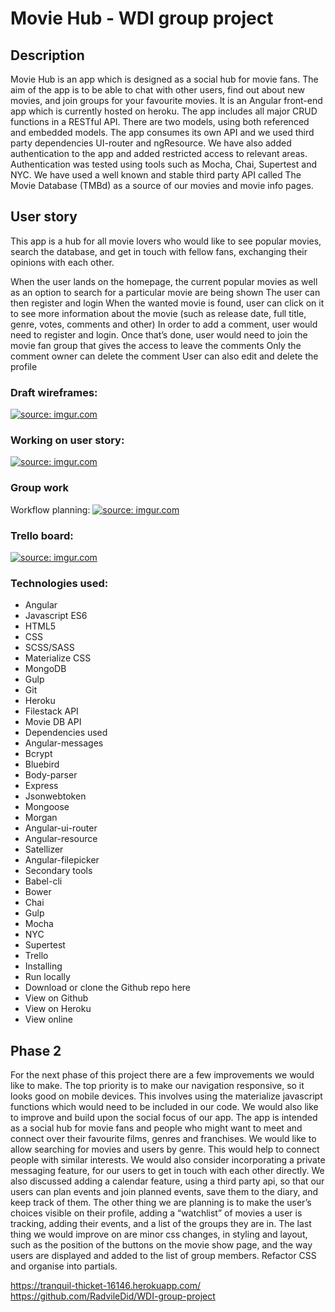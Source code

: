 
# Movie Hub - WDI group project

## Description

Movie Hub is an app which is designed as a social hub for movie fans. The aim of the app is to be able to chat with other users, find out about new movies, and join groups for your favourite movies.
It is an Angular front-end app which is currently hosted on heroku.
The app includes all major CRUD functions in a RESTful API. There are two models, using both referenced and embedded models. The app consumes its own API and we used third party dependencies UI-router and ngResource. We have also added authentication to the app and added restricted access to relevant areas. Authentication was tested using tools such as Mocha, Chai, Supertest and NYC. We have used a well known and stable third party API called The Movie Database (TMBd) as a source of our movies and movie info pages.

## User story

This app is a hub for all movie lovers who would like to see popular movies, search the database, and get in touch with fellow fans, exchanging their opinions with each other.

When the user lands on the homepage, the current popular movies as well as an option to search for a particular movie are being shown
The user can then register and login
When the wanted movie is found, user can click on it to see more information about the movie (such as release date, full title, genre, votes, comments and other)
In order to add a comment, user would need to register and login. Once that’s done, user would need to join the movie fan group that gives the access to leave the comments
Only the comment owner can delete the comment
User can also edit and delete the profile

### Draft wireframes:
<a href="https://imgur.com/80Xs15S"><img src="https://i.imgur.com/80Xs15S.jpg" title="source: imgur.com" /></a>

### Working on user story:
<a href="https://imgur.com/rSPZLPF"><img src="https://i.imgur.com/rSPZLPF.jpg" title="source: imgur.com" /></a>

### Group work
Workflow planning:
<a href="https://imgur.com/KQRYFbe"><img src="https://i.imgur.com/KQRYFbe.jpg" title="source: imgur.com" /></a>

### Trello board:
<a href="https://imgur.com/dyGSyzU"><img src="https://i.imgur.com/dyGSyzU.png" title="source: imgur.com" /></a>

### Technologies used:
* Angular
* Javascript ES6
* HTML5
* CSS
* SCSS/SASS
* Materialize CSS
* MongoDB
* Gulp
* Git
* Heroku
* Filestack API
* Movie DB API
* Dependencies used
* Angular-messages
* Bcrypt
* Bluebird
* Body-parser
* Express
* Jsonwebtoken
* Mongoose
* Morgan
* Angular-ui-router
* Angular-resource
* Satellizer
* Angular-filepicker
* Secondary tools
* Babel-cli
* Bower
* Chai
* Gulp
* Mocha
* NYC
* Supertest
* Trello
* Installing
* Run locally
* Download or clone the Github repo here
* View on Github
* View on Heroku
* View online

## Phase 2

For the next phase of this project there are a few improvements we would like to make.
The top priority is to make our navigation responsive, so it looks good on mobile devices. This involves using the materialize javascript functions which would need to be included in our code.
We would also like to improve and build upon the social focus of our app. The app is intended as a social hub for movie fans and people who might want to meet and connect over their favourite films, genres and franchises.
We would like to allow searching for movies and users by genre. This would help to connect people with similar interests. We would also consider incorporating a private messaging feature, for our users to get in touch with each other directly.
We also discussed adding a calendar feature, using a third party api, so that our users can plan events and join planned events, save them to the diary, and keep track of them.
The other thing we are planning is to make the user’s choices visible on their profile, adding a “watchlist” of movies a user is tracking, adding their events, and a list of the groups they are in.
The last thing we would improve on are minor css changes, in styling and layout, such as the position of the buttons on the movie show page, and the way users are displayed and added to the list of group members.
Refactor CSS and organise into partials.


https://tranquil-thicket-16146.herokuapp.com/
https://github.com/RadvileDid/WDI-group-project
